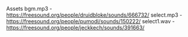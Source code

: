 


Assets
bgm.mp3 - https://freesound.org/people/druidbloke/sounds/666732/
select.mp3 - https://freesound.org/people/pumodi/sounds/150222/
select1.wav - https://freesound.org/people/jeckkech/sounds/391663/
